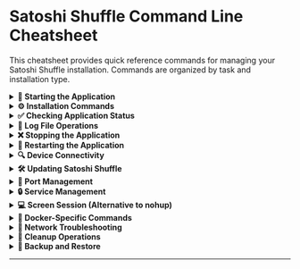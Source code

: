 # Satoshi Shuffle Command Line Cheatsheet

This cheatsheet provides quick reference commands for managing your Satoshi Shuffle installation. Commands are organized by task and installation type.

<details>
<summary><strong>🚀 Starting the Application</strong></summary>

## 🚀 Starting the Application

### Using the Start Script (Recommended)
```bash
# Navigate to your Satoshi Shuffle directory
cd /path/to/satoshi-shuffle

# Make script executable (first time only, on Linux/macOS)
chmod +x start_SatoshiShuffle.sh

# Run the start script
./start_SatoshiShuffle.sh
```

### Standard Python Method
```bash
# Navigate to your Satoshi Shuffle directory
cd /path/to/satoshi-shuffle

# Start the application
python webapp/blockclock_web.py

# Alternative for Python 3 on some systems
python3 webapp/blockclock_web.py
```

### Run in Background (Keep Running After Terminal Closes)
```bash
# On macOS/Linux - Keep running after terminal closes
nohup python3 webapp/blockclock_web.py > /dev/null 2>&1 &

# Explanation:
# nohup - Prevents the process from stopping when terminal closes
# > /dev/null - Discards standard output
# 2>&1 - Redirects error messages to standard output
# & - Runs the process in background

# Send output to log file instead of discarding
nohup python3 webapp/blockclock_web.py > logs/webapp.log 2>&1 &

# On Windows
start /b python webapp\blockclock_web.py > nul 2>&1

# Check if background process is running
ps aux | grep blockclock_web.py

# Stop background process
pkill -f blockclock_web.py
```

### Docker Method
```bash
# Navigate to your Satoshi Shuffle directory
cd /path/to/satoshi-shuffle

# Start the Docker container
docker-compose -f docker/docker-compose.yml up -d
```

</details>

<details>
<summary><strong>⚙️ Installation Commands</strong></summary>

## ⚙️ Installation Commands

### One-Click Installation
```bash
# Run the interactive installation script
python install.py

# Install with specific options (check script help)
python install.py --no-docker

# Install and specify a different port
python install.py -p 5002
```

### Docker Installation
```bash
# Build the Docker image
docker-compose -f docker/docker-compose.yml build

# Build without using cache (for troubleshooting)
docker-compose -f docker/docker-compose.yml build --no-cache
```

### Python Installation
```bash
# Install dependencies
pip install -r requirements.txt

# Install with specific Python version
python3 -m pip install -r requirements.txt
```

</details>

<details>
<summary><strong>✅ Checking Application Status</strong></summary>

## ✅ Checking Application Status

### Process Checking
```bash
# Check if Python process is running
ps aux | grep blockclock_web.py

# More compact version
pgrep -fl blockclock_web.py

# Check if Docker container is running
docker ps | grep satoshi-shuffle
```

### Service Status
```bash
# Linux systemd service
sudo systemctl status satoshi-shuffle

# macOS launchd service
launchctl list | grep com.satoshi-shuffle
```

### Web Server Check
```bash
# Check if web server is responding
curl -I http://localhost:5010
```

</details>

<details>
<summary><strong>📝 Log File Operations</strong></summary>

## 📝 Log File Operations

### Viewing Logs
```bash
# View last 20 log entries
tail -n 20 logs/blockclock.log

# Follow log in real-time (Ctrl+C to exit)
tail -f logs/blockclock.log

# Search logs for specific text
grep "error" logs/blockclock.log

# View Docker container logs
docker logs satoshi-shuffle

# Follow Docker logs in real-time
docker logs -f satoshi-shuffle
```

### Log Management
```bash
# Clear log file
echo "" > logs/blockclock.log

# View log archive directory
ls -la logs/archive/

# Check log file size
du -sh logs/blockclock.log
```

</details>

<details>
<summary><strong>❌ Stopping the Application</strong></summary>

### Standard Method
```bash
# Kill Python process
pkill -f blockclock_web.py

# More forceful termination if needed
pkill -9 -f blockclock_web.py

# Find the process ID and kill it specifically
ps aux | grep blockclock_web.py
kill [PID]  # Replace [PID] with the actual process ID
```

### Docker Method
```bash
# Stop container but keep it
docker-compose -f docker/docker-compose.yml stop

# Stop and remove container
docker-compose -f docker/docker-compose.yml down
```

### Service Method
```bash
# Linux systemd
sudo systemctl stop satoshi-shuffle

# macOS launchd
launchctl unload ~/Library/LaunchAgents/com.satoshi-shuffle.plist
```

</details>

<details>
<summary><strong>🔄 Restarting the Application</strong></summary>

## 🔄 Restarting the Application

### Standard Method
```bash
# Kill and restart
pkill -f blockclock_web.py
python webapp/blockclock_web.py

# Restart in background (macOS/Linux)
pkill -f blockclock_web.py
nohup python3 webapp/blockclock_web.py > /dev/null 2>&1 &
```

### Docker Method
```bash
# Restart container
docker-compose -f docker/docker-compose.yml restart

# Full rebuild and restart
docker-compose -f docker/docker-compose.yml up -d --build
```

### Service Method
```bash
# Linux systemd
sudo systemctl restart satoshi-shuffle

# macOS launchd
launchctl unload ~/Library/LaunchAgents/com.satoshi-shuffle.plist
launchctl load ~/Library/LaunchAgents/com.satoshi-shuffle.plist
```

</details>

<details>
<summary><strong>🔍 Device Connectivity</strong></summary>

## 🔍 Device Connectivity

### Check Device Reachability
```bash
# Ping a BlockClock device
ping -c 3 192.168.1.100

# From Docker container
docker exec -it satoshi-shuffle ping -c 3 192.168.1.100
```

### Test BlockClock API
```bash
# Test device API (displays time)
curl -v http://192.168.1.100/api/show/time

# Test device API (displays custom text)
curl -v http://192.168.1.100/api/show/text/BITCOIN
```

</details>

<details>
<summary><strong>🛠️ Updating Satoshi Shuffle</strong></summary>

## 🛠️ Updating Satoshi Shuffle

### Standard Method
```bash
# Get latest code
git pull

# Restart application
./start_SatoshiShuffle.sh

# Or restart in background
pkill -f blockclock_web.py
nohup python3 webapp/blockclock_web.py > /dev/null 2>&1 &
```

### Docker Method
```bash
# Get latest code
git pull

# Rebuild and restart container
docker-compose -f docker/docker-compose.yml up -d --build
```

</details>

<details>
<summary><strong>🔌 Port Management</strong></summary>

## 🔌 Port Management

### Check Port Usage
```bash
# Check if port 5010 is in use
lsof -i :5010

# Alternative method
netstat -tuln | grep 5010
```

### Change Port (Python Installation)
```bash
# Edit the web application file
nano webapp/blockclock_web.py

# Find this line and change port number:
# app.run(debug=False, host='0.0.0.0', port=5010, use_reloader=True)
```

### Change Port (Docker Installation)
```bash
# Edit docker-compose file
nano docker/docker-compose.yml

# Change port mapping, e.g., from:
# "5010:5010" to "5011:5010"
```

</details>

<details>
<summary><strong>🔒 Service Management</strong></summary>

## 🔒 Service Management

### Setting Up Service (Linux)
```bash
# Create systemd service file
sudo nano /etc/systemd/system/satoshi-shuffle.service

# Enable service to start at boot
sudo systemctl enable satoshi-shuffle

# Start service
sudo systemctl start satoshi-shuffle
```

### Setting Up Service (macOS)
```bash
# Create launchd plist file
nano ~/Library/LaunchAgents/com.satoshi-shuffle.plist

# Load service
launchctl load -w ~/Library/LaunchAgents/com.satoshi-shuffle.plist
```

</details>

<details>
<summary><strong>💻 Screen Session (Alternative to nohup)</strong></summary>

## 💻 Screen Session (Alternative to nohup)

Using `screen` is another way to keep applications running after closing your terminal:

```bash
# Install screen (if not already installed)
# Ubuntu/Debian
sudo apt install screen
# macOS
brew install screen

# Start a new screen session
screen -S satoshi-shuffle

# Now run your application
python3 webapp/blockclock_web.py

# Detach from screen session (keeps running in background)
# Press Ctrl+A, then D

# List running screen sessions
screen -ls

# Reattach to a running session
screen -r satoshi-shuffle

# Kill a screen session (when attached)
# Press Ctrl+A, then type :quit and press Enter
```

</details>

<details>
<summary><strong>🔏 Docker-Specific Commands</strong></summary>

## 🔏 Docker-Specific Commands

### Container Management
```bash
# Enter container shell
docker exec -it satoshi-shuffle /bin/bash

# View container details
docker inspect satoshi-shuffle

# Check container resource usage
docker stats satoshi-shuffle
```

### Docker Volumes
```bash
# List Docker volumes
docker volume ls

# Check volume details
docker volume inspect satoshi-shuffle_config
```

</details>

<details>
<summary><strong>📡 Network Troubleshooting</strong></summary>

## 📡 Network Troubleshooting

### Network Diagnostics
```bash
# Check your IP address
ifconfig    # macOS/Linux
ipconfig    # Windows

# Check network route to device
traceroute 192.168.1.100    # macOS/Linux
tracert 192.168.1.100       # Windows

# Check local network devices (if arp is available)
arp -a
```

</details>

<details>
<summary><strong>🧹 Cleanup Operations</strong></summary>

## 🧹 Cleanup Operations

### File Cleanup
```bash
# Remove log files
rm logs/*.log

# Remove archived logs
rm -rf logs/archive/*
```

### Docker Cleanup
```bash
# Remove container and images
docker-compose -f docker/docker-compose.yml down --rmi all

# Remove volumes too (CAUTION: Deletes all configuration!)
docker-compose -f docker/docker-compose.yml down -v

# System-wide Docker cleanup
docker system prune
```

</details>

<details>
<summary><strong>📂 Backup and Restore</strong></summary>

## 📂 Backup and Restore

### Configuration Backup
```bash
# Manual backup of config file
cp config/blockclock.conf config/blockclock.conf.backup

# Full directory backup
tar -czvf satoshi-shuffle-backup.tar.gz config/ logs/
```

### Docker Volume Backup
```bash
# Create a backup container and copy from volume
docker run --rm -v satoshi-shuffle_config:/backup -v $(pwd):/host alpine cp -r /backup /host/config-backup
```
</details>

---

